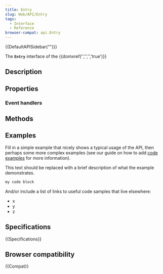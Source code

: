 ```yaml
---
title: Entry
slug: Web/API/Entry
tags:
  - Interface
  - Reference
browser-compat: api.Entry
---
```

{{DefaultAPISidebar("")}}

The **`Entry`** interface of the {{domxref('','','','true')}} 

## Description

 

## Properties



### Event handlers



## Methods



## Examples

Fill in a simple example that nicely shows a typical usage of the API, then perhaps some more complex examples (see our guide on how to add [code examples](/en-US/docs/MDN/Contribute/Structures/Code_examples) for more information).

This text should be replaced with a brief description of what the example demonstrates.

```js
my code block
```

And/or include a list of links to useful code samples that live elsewhere:

*   x
*   y
*   z

## Specifications

{{Specifications}}

## Browser compatibility

{{Compat}}

